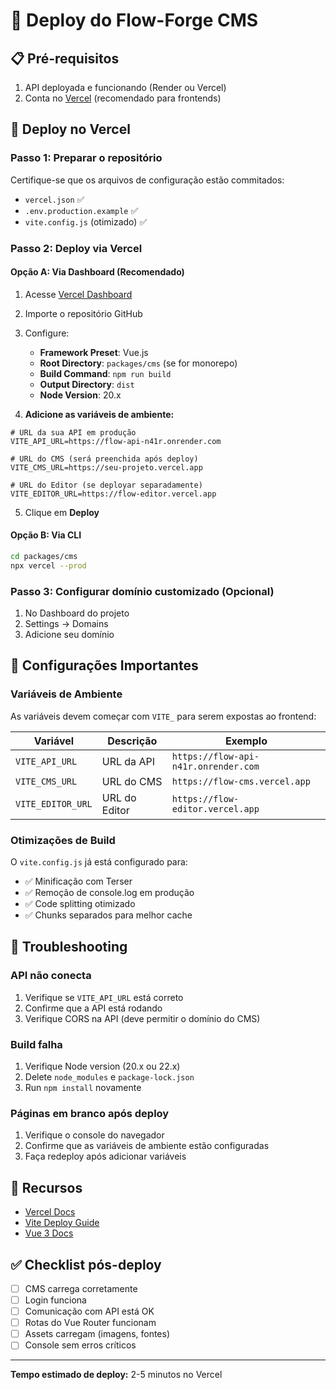 # 🚀 Deploy do Flow-Forge CMS

## 📋 Pré-requisitos

1. API deployada e funcionando (Render ou Vercel)
2. Conta no [Vercel](https://vercel.com) (recomendado para frontends)

## 🎯 Deploy no Vercel

### Passo 1: Preparar o repositório

Certifique-se que os arquivos de configuração estão commitados:
- `vercel.json` ✅
- `.env.production.example` ✅
- `vite.config.js` (otimizado) ✅

### Passo 2: Deploy via Vercel

#### Opção A: Via Dashboard (Recomendado)

1. Acesse [Vercel Dashboard](https://vercel.com/new)
2. Importe o repositório GitHub
3. Configure:
   - **Framework Preset**: Vue.js
   - **Root Directory**: `packages/cms` (se for monorepo)
   - **Build Command**: `npm run build`
   - **Output Directory**: `dist`
   - **Node Version**: 20.x

4. **Adicione as variáveis de ambiente:**

```env
# URL da sua API em produção
VITE_API_URL=https://flow-api-n41r.onrender.com

# URL do CMS (será preenchida após deploy)
VITE_CMS_URL=https://seu-projeto.vercel.app

# URL do Editor (se deployar separadamente)
VITE_EDITOR_URL=https://flow-editor.vercel.app
```

5. Clique em **Deploy**

#### Opção B: Via CLI

```bash
cd packages/cms
npx vercel --prod
```

### Passo 3: Configurar domínio customizado (Opcional)

1. No Dashboard do projeto
2. Settings → Domains
3. Adicione seu domínio

## 🔧 Configurações Importantes

### Variáveis de Ambiente

As variáveis devem começar com `VITE_` para serem expostas ao frontend:

| Variável | Descrição | Exemplo |
|----------|-----------|---------|
| `VITE_API_URL` | URL da API | `https://flow-api-n41r.onrender.com` |
| `VITE_CMS_URL` | URL do CMS | `https://flow-cms.vercel.app` |
| `VITE_EDITOR_URL` | URL do Editor | `https://flow-editor.vercel.app` |

### Otimizações de Build

O `vite.config.js` já está configurado para:
- ✅ Minificação com Terser
- ✅ Remoção de console.log em produção
- ✅ Code splitting otimizado
- ✅ Chunks separados para melhor cache

## 🐛 Troubleshooting

### API não conecta

1. Verifique se `VITE_API_URL` está correto
2. Confirme que a API está rodando
3. Verifique CORS na API (deve permitir o domínio do CMS)

### Build falha

1. Verifique Node version (20.x ou 22.x)
2. Delete `node_modules` e `package-lock.json`
3. Run `npm install` novamente

### Páginas em branco após deploy

1. Verifique o console do navegador
2. Confirme que as variáveis de ambiente estão configuradas
3. Faça redeploy após adicionar variáveis

## 🔗 Recursos

- [Vercel Docs](https://vercel.com/docs)
- [Vite Deploy Guide](https://vitejs.dev/guide/static-deploy.html#vercel)
- [Vue 3 Docs](https://vuejs.org/)

## ✅ Checklist pós-deploy

- [ ] CMS carrega corretamente
- [ ] Login funciona
- [ ] Comunicação com API está OK
- [ ] Rotas do Vue Router funcionam
- [ ] Assets carregam (imagens, fontes)
- [ ] Console sem erros críticos

---

**Tempo estimado de deploy:** 2-5 minutos no Vercel